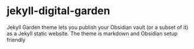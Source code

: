 # jekyll-digital-garden
Jekyll Garden theme lets you publish your Obsidian vault (or a subset of it) as a Jekyll static website. The theme is markdown and Obsidian setup friendly
